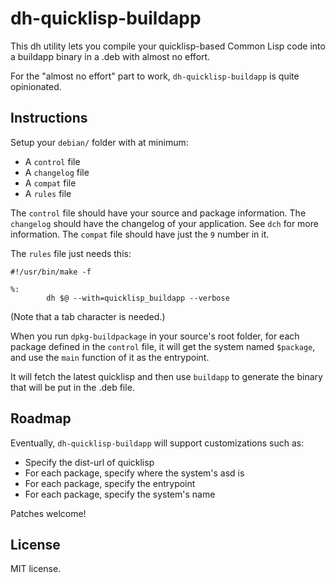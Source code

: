 # dh-quicklisp-buildapp

This dh utility lets you compile your quicklisp-based Common Lisp code
into a buildapp binary in a .deb with almost no effort.

For the "almost no effort" part to work, `dh-quicklisp-buildapp` is
quite opinionated.

## Instructions

Setup your `debian/` folder with at minimum:

- A `control` file
- A `changelog` file
- A `compat` file
- A `rules` file

The `control` file should have your source and package information.
The `changelog` should have the changelog of your application. See
`dch` for more information.
The `compat` file should have just the `9` number in it.

The `rules` file just needs this:

```
#!/usr/bin/make -f

%:
        dh $@ --with=quicklisp_buildapp --verbose
```

(Note that a tab character is needed.)

When you run `dpkg-buildpackage` in your source's root folder, for
each package defined in the `control` file, it will get the system
named `$package`, and use the `main` function of it as the entrypoint.

It will fetch the latest quicklisp and then use `buildapp` to generate
the binary that will be put in the .deb file.

## Roadmap

Eventually, `dh-quicklisp-buildapp` will support customizations such as:

- Specify the dist-url of quicklisp
- For each package, specify where the system's asd is
- For each package, specify the entrypoint
- For each package, specify the system's name

Patches welcome!

## License

MIT license.
